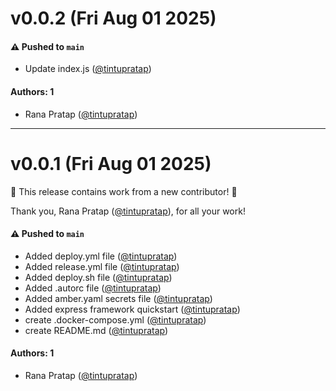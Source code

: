 # v0.0.2 (Fri Aug 01 2025)

#### ⚠️ Pushed to `main`

- Update index.js ([@tintupratap](https://github.com/tintupratap))

#### Authors: 1

- Rana Pratap ([@tintupratap](https://github.com/tintupratap))

---

# v0.0.1 (Fri Aug 01 2025)

:tada: This release contains work from a new contributor! :tada:

Thank you, Rana Pratap ([@tintupratap](https://github.com/tintupratap)), for all your work!

#### ⚠️ Pushed to `main`

- Added deploy.yml file ([@tintupratap](https://github.com/tintupratap))
- Added release.yml file ([@tintupratap](https://github.com/tintupratap))
- Added deploy.sh file ([@tintupratap](https://github.com/tintupratap))
- Added .autorc file ([@tintupratap](https://github.com/tintupratap))
- Added amber.yaml secrets file ([@tintupratap](https://github.com/tintupratap))
- Added express framework quickstart ([@tintupratap](https://github.com/tintupratap))
- create .docker-compose.yml ([@tintupratap](https://github.com/tintupratap))
- create README.md ([@tintupratap](https://github.com/tintupratap))

#### Authors: 1

- Rana Pratap ([@tintupratap](https://github.com/tintupratap))

